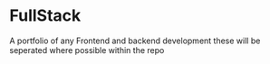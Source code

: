 # FullStack
A portfolio of any Frontend and backend development these will be seperated where possible within the repo
